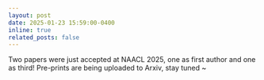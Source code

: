 ```yaml
---
layout: post
date: 2025-01-23 15:59:00-0400
inline: true
related_posts: false
---
```


Two papers were just accepted at NAACL 2025, one as first author and one as third! Pre-prints are being uploaded to Arxiv, stay tuned ~
